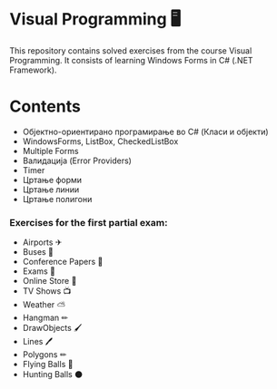 # Visual Programming 🖥
This repository contains solved exercises from the course Visual Programming.
It consists of learning Windows Forms in C# (.NET Framework).

# Contents
- Објектно-ориентирано програмирање во C# (Класи и објекти)
- WindowsForms, ListBox, CheckedListBox
- Multiple Forms
- Валидација (Error Providers)
- Timer
- Цртање форми
- Цртање линии
- Цртање полигони

### Exercises for the first partial exam:
- Airports ✈
- Buses 🚌
- Conference Papers 📄
- Exams 📖
- Online Store 🏪
- TV Shows 📺
- Weather ⛅
- Hangman ✏
- DrawObjects 🖌
- Lines 🖊
- Polygons ✏
- Flying Balls 🎈
- Hunting Balls ⚫



